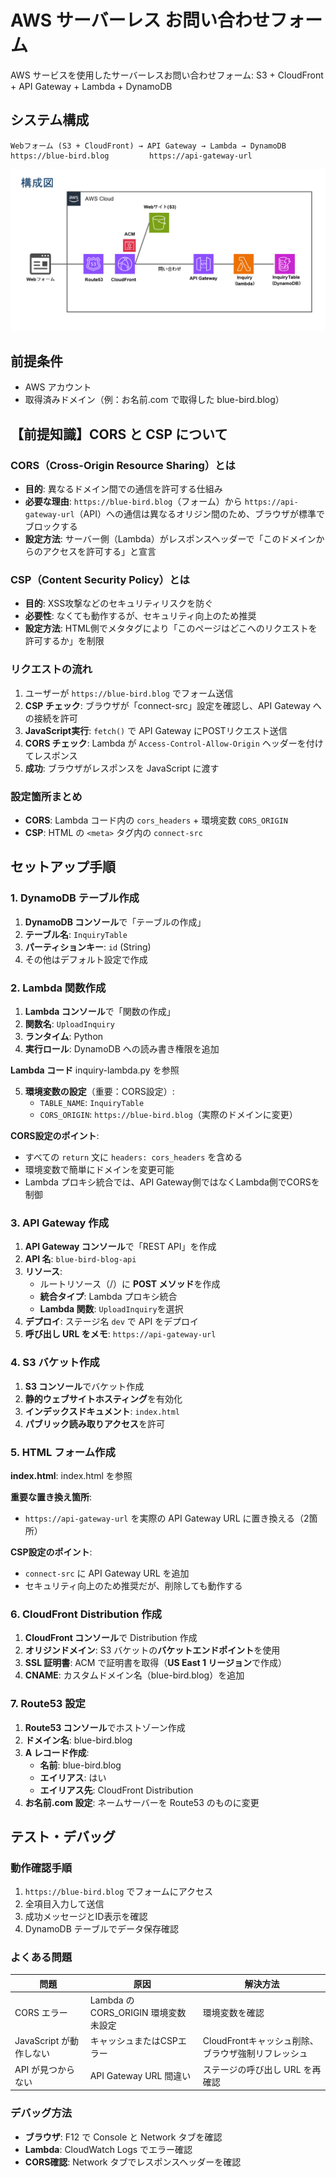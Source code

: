 # AWS サーバーレス お問い合わせフォーム

AWS サービスを使用したサーバーレスお問い合わせフォーム: S3 + CloudFront + API Gateway + Lambda + DynamoDB

## システム構成

```
Webフォーム (S3 + CloudFront) → API Gateway → Lambda → DynamoDB
https://blue-bird.blog         https://api-gateway-url
```
![構成図](構成図.png)

## 前提条件

- AWS アカウント
- 取得済みドメイン（例：お名前.com で取得した blue-bird.blog）

## 【前提知識】CORS と CSP について

### CORS（Cross-Origin Resource Sharing）とは
- **目的**: 異なるドメイン間での通信を許可する仕組み
- **必要な理由**: `https://blue-bird.blog`（フォーム）から `https://api-gateway-url`（API）への通信は異なるオリジン間のため、ブラウザが標準でブロックする
- **設定方法**: サーバー側（Lambda）がレスポンスヘッダーで「このドメインからのアクセスを許可する」と宣言

### CSP（Content Security Policy）とは
- **目的**: XSS攻撃などのセキュリティリスクを防ぐ
- **必要性**: なくても動作するが、セキュリティ向上のため推奨
- **設定方法**: HTML側でメタタグにより「このページはどこへのリクエストを許可するか」を制限

### リクエストの流れ
1. ユーザーが `https://blue-bird.blog` でフォーム送信
2. **CSP チェック**: ブラウザが「connect-src」設定を確認し、API Gateway への接続を許可
3. **JavaScript実行**: `fetch()` で API Gateway にPOSTリクエスト送信
4. **CORS チェック**: Lambda が `Access-Control-Allow-Origin` ヘッダーを付けてレスポンス
5. **成功**: ブラウザがレスポンスを JavaScript に渡す

### 設定箇所まとめ
- **CORS**: Lambda コード内の `cors_headers` + 環境変数 `CORS_ORIGIN`
- **CSP**: HTML の `<meta>` タグ内の `connect-src`

## セットアップ手順

### 1. DynamoDB テーブル作成

1. **DynamoDB コンソール**で「テーブルの作成」
2. **テーブル名**: `InquiryTable`
3. **パーティションキー**: `id` (String)
4. その他はデフォルト設定で作成

### 2. Lambda 関数作成

1. **Lambda コンソール**で「関数の作成」
2. **関数名**: `UploadInquiry`
3. **ランタイム**: Python 
4. **実行ロール**: DynamoDB への読み書き権限を追加

**Lambda コード**
inquiry-lambda.py を参照

5. **環境変数の設定**（重要：CORS設定）:
   - `TABLE_NAME`: `InquiryTable`
   - `CORS_ORIGIN`: `https://blue-bird.blog`（実際のドメインに変更）

**CORS設定のポイント**: 
- すべての `return` 文に `headers: cors_headers` を含める
- 環境変数で簡単にドメインを変更可能
- Lambda プロキシ統合では、API Gateway側ではなくLambda側でCORSを制御

### 3. API Gateway 作成

1. **API Gateway コンソール**で「REST API」を作成
2. **API 名**: `blue-bird-blog-api`
3. **リソース**:
   - ルートリソース（/）に **POST メソッド**を作成
   - **統合タイプ**: Lambda プロキシ統合
   - **Lambda 関数**: `UploadInquiry`を選択
4. **デプロイ**: ステージ名 `dev` で API をデプロイ
5. **呼び出し URL をメモ**: `https://api-gateway-url`

### 4. S3 バケット作成

1. **S3 コンソール**でバケット作成
2. **静的ウェブサイトホスティング**を有効化
3. **インデックスドキュメント**: `index.html`
4. **パブリック読み取りアクセス**を許可

### 5. HTML フォーム作成

**index.html**:
index.html を参照

**重要な置き換え箇所**:
- `https://api-gateway-url` を実際の API Gateway URL に置き換える（2箇所）

**CSP設定のポイント**:
- `connect-src` に API Gateway URL を追加
- セキュリティ向上のため推奨だが、削除しても動作する

### 6. CloudFront Distribution 作成

1. **CloudFront コンソール**で Distribution 作成
2. **オリジンドメイン**: S3 バケットの**バケットエンドポイント**を使用
3. **SSL 証明書**: ACM で証明書を取得（**US East 1 リージョン**で作成）
4. **CNAME**: カスタムドメイン名（blue-bird.blog）を追加

### 7. Route53 設定

1. **Route53 コンソール**でホストゾーン作成
2. **ドメイン名**: blue-bird.blog
3. **A レコード作成**:
   - **名前**: blue-bird.blog
   - **エイリアス**: はい
   - **エイリアス先**: CloudFront Distribution
4. **お名前.com 設定**: ネームサーバーを Route53 のものに変更

## テスト・デバッグ

### 動作確認手順
1. `https://blue-bird.blog` でフォームにアクセス
2. 全項目入力して送信
3. 成功メッセージとID表示を確認
4. DynamoDB テーブルでデータ保存確認

### よくある問題

| 問題 | 原因 | 解決方法 |
|------|------|----------|
| CORS エラー | Lambda の CORS_ORIGIN 環境変数未設定 | 環境変数を確認 |
| JavaScript が動作しない | キャッシュまたはCSPエラー | CloudFrontキャッシュ削除、ブラウザ強制リフレッシュ |
| API が見つからない | API Gateway URL 間違い | ステージの呼び出し URL を再確認 |

### デバッグ方法
- **ブラウザ**: F12 で Console と Network タブを確認
- **Lambda**: CloudWatch Logs でエラー確認
- **CORS確認**: Network タブでレスポンスヘッダーを確認
